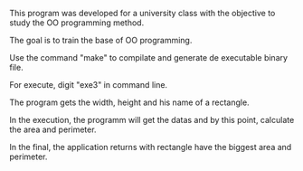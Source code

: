 This program was developed for a university class with the objective to study the OO programming method.

The goal is to train the base of OO programming.

Use the command "make" to compilate and generate de executable binary file.

For execute, digit "exe3" in command line.

The program gets the width, height and his name of a rectangle.

In the execution, the programm will get the datas and by this point, calculate the area and perimeter.

In the final, the application returns with rectangle have the biggest area and perimeter.
